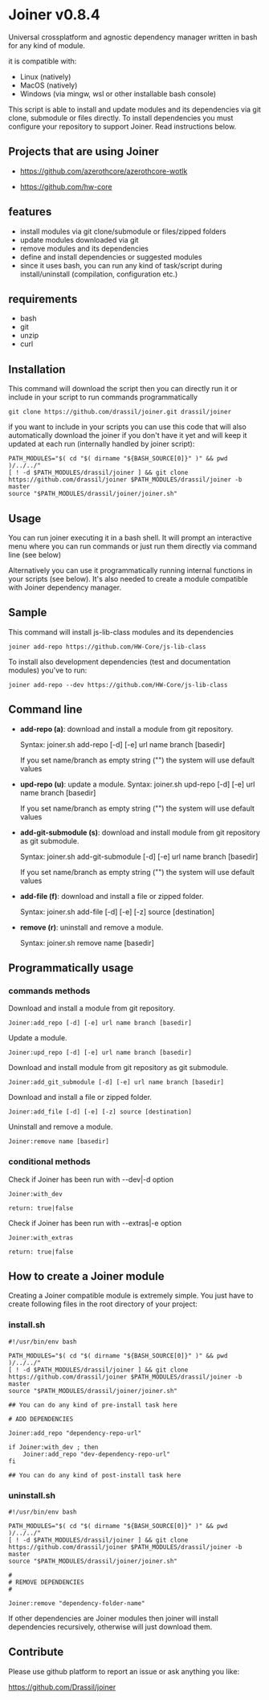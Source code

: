 # Joiner v0.8.4

Universal crossplatform and agnostic dependency manager written in bash for any kind of module. 

it is compatible with:

- Linux (natively)
- MacOS (natively)
- Windows (via mingw, wsl or other installable bash console)

This script is able to install and update modules and its dependencies via git clone, submodule or files directly.
To install dependencies you must configure your repository to support Joiner. Read instructions below.

## Projects that are using Joiner

- https://github.com/azerothcore/azerothcore-wotlk

- https://github.com/hw-core

## features

- install modules via git clone/submodule or files/zipped folders
- update modules downloaded via git
- remove modules and its dependencies
- define and install dependencies or suggested modules
- since it uses bash, you can run any kind of task/script during install/uninstall (compilation, configuration etc.)

## requirements

- bash
- git
- unzip
- curl

## Installation

This command will download the script then you can directly run it or include in your script to run commands programmatically   

```
git clone https://github.com/drassil/joiner.git drassil/joiner
```

if you want to include in your scripts you can use this code that will also automatically download the joiner if you don't have it yet and will keep it updated at each run (internally handled by joiner script):

```
PATH_MODULES="$( cd "$( dirname "${BASH_SOURCE[0]}" )" && pwd )/../../"
[ ! -d $PATH_MODULES/drassil/joiner ] && git clone https://github.com/drassil/joiner $PATH_MODULES/drassil/joiner -b master
source "$PATH_MODULES/drassil/joiner/joiner.sh"
```

## Usage

You can run joiner executing it in a bash shell. It will prompt an interactive menu where you can run commands or just run them directly via command line (see below)

Alternatively you can use it programmatically running internal functions in your scripts (see below). It's also needed to create a module compatible with Joiner dependency manager.

## Sample

This command will install js-lib-class modules and its dependencies

    joiner add-repo https://github.com/HW-Core/js-lib-class

To install also development dependencies (test and documentation modules) you've to run:

    joiner add-repo --dev https://github.com/HW-Core/js-lib-class

## Command line

- **add-repo (a)**: download and install a module from git repository.
  
  Syntax: joiner.sh add-repo [-d] [-e] url name branch [basedir]
  
  If you set name/branch as empty string ("") the system will use default values

- **upd-repo (u)**: update a module.
  Syntax: joiner.sh upd-repo [-d] [-e] url name branch [basedir]
  
  If you set name/branch as empty string ("") the system will use default values

- **add-git-submodule (s)**: download and install module from git repository as git submodule.
  
  Syntax: joiner.sh add-git-submodule [-d] [-e] url name branch [basedir]

  If you set name/branch as empty string ("") the system will use default values


- **add-file (f)**: download and install a file or zipped folder.

  Syntax: joiner.sh add-file [-d] [-e] [-z] source [destination]

- **remove (r)**: uninstall and remove a module.

  Syntax: joiner.sh remove name [basedir]



## Programmatically usage

### commands methods
Download and install a module from git repository.

    Joiner:add_repo [-d] [-e] url name branch [basedir]

Update a module.

    Joiner:upd_repo [-d] [-e] url name branch [basedir]

Download and install module from git repository as git submodule.
    
    Joiner:add_git_submodule [-d] [-e] url name branch [basedir]

Download and install a file or zipped folder.

    Joiner:add_file [-d] [-e] [-z] source [destination]

Uninstall and remove a module.

    Joiner:remove name [basedir]

### conditional methods

Check if Joiner has been run with --dev|-d option

    Joiner:with_dev

    return: true|false

Check if Joiner has been run with --extras|-e option

    Joiner:with_extras

    return: true|false

## How to create a Joiner module

Creating a Joiner compatible module is extremely simple.
You just have to create following files in the root directory of your project:

### install.sh

```
#!/usr/bin/env bash

PATH_MODULES="$( cd "$( dirname "${BASH_SOURCE[0]}" )" && pwd )/../../"
[ ! -d $PATH_MODULES/drassil/joiner ] && git clone https://github.com/drassil/joiner $PATH_MODULES/drassil/joiner -b master
source "$PATH_MODULES/drassil/joiner/joiner.sh"

## You can do any kind of pre-install task here

# ADD DEPENDENCIES

Joiner:add_repo "dependency-repo-url"

if Joiner:with_dev ; then
    Joiner:add_repo "dev-dependency-repo-url"
fi

## You can do any kind of post-install task here
```


### uninstall.sh


```
#!/usr/bin/env bash

PATH_MODULES="$( cd "$( dirname "${BASH_SOURCE[0]}" )" && pwd )/../../"
[ ! -d $PATH_MODULES/drassil/joiner ] && git clone https://github.com/drassil/joiner $PATH_MODULES/drassil/joiner -b master
source "$PATH_MODULES/drassil/joiner/joiner.sh"

#
# REMOVE DEPENDENCIES
#

Joiner:remove "dependency-folder-name"

```

If other dependencies are Joiner modules then joiner will install dependencies recursively, otherwise will just download them.


## Contribute

Please use github platform to report an issue or ask anything you like:

https://github.com/Drassil/joiner







